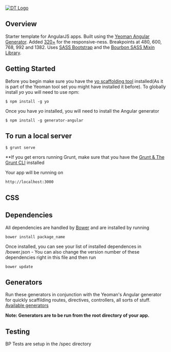 [![DT Logo](https://fbcdn-sphotos-g-a.akamaihd.net/hphotos-ak-xaf1/t31.0-8/c0.0.851.315/p851x315/1274723_608973065821031_561617611_o.jpg)](http://drewtempleton.com/)

## Overview

Starter template for AngularJS apps.  Built using the [Yeoman Angular Generator](https://github.com/yeoman/generator-angular).  Added [320+](http://stuffandnonsense.co.uk/projects/320andup/) for the responsive-ness.  Breakpoints at 480, 600, 768, 992 and 1382.  Uses [SASS Bootstrap](http://getbootstrap.com/) and the [Bourbon SASS Mixin Library](http://bourbon.io/docs/#px-to-rem).

## Getting Started

Before you begin make sure you have the [yo scaffolding tool](http://yeoman.io/generators/) installed(As it is part of the Yeoman tool set you might have installed it before). To globally install *yo* you will need to use npm:

```
$ npm install -g yo
```

Once you have *yo* installed, you will need to install the Angular generator

```
$ npm install -g generator-angular
```

## To run a local server

```
$ grunt serve
```
**If you get errors running Grunt, make sure that you have the [Grunt & The Grunt CLI](https://github.com/gruntjs/grunt) installed

Your app will be running on 
```
http://localhost:3000
```

## CSS

## Dependencies

All dependencies are handled by [Bower](https://github.com/bower/bower) and are installed by running
```
bower install package_name
```
Once installed, you can see your list of installed dependences in /bower.json - You can also change the version number of these dependencies right in this file and then run 
```
bower update
```

## Generators

Run these generators in conjunction with the Yeoman's Angular generator for quickly scaffilding routes, directives, controllers, all sorts of stuff.  [Available generators](https://github.com/yeoman/generator-angular#generators) 

**Note: Generators are to be run from the root directory of your app.**

## Testing

BP Tests are setup in the /spec directory